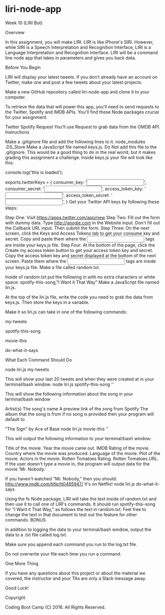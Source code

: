 # liri-node-app

Week 10 (LIRI Bot)

Overview

In this assignment, you will make LIRI. LIRI is like iPhone's SIRI. However, while SIRI is a Speech Interpretation and Recognition Interface, LIRI is a Language Interpretation and Recognition Interface. LIRI will be a command line node app that takes in parameters and gives you back data.

Before You Begin

LIRI will display your latest tweets. If you don't already have an account on Twitter, make one and post a few tweets about your latest projects.

Make a new GitHub repository called liri-node-app and clone it to your computer.

To retrieve the data that will power this app, you'll need to send requests to the Twitter, Spotify and IMDB APIs. You'll find these Node packages crucial for your assignment.

Twitter
Spotify
Request
You'll use Request to grab data from the OMDB API.
Instructions

Make a .gitignore file and add the following lines to it.
node_modules
.DS_Store
Make a JavaScript file named keys.js. Do Not add this file to the .gitignore. This would be a good thing to do in the real world, but it makes grading this assignment a challenge.
Inside keys.js your file will look like this:

console.log('this is loaded');

exports.twitterKeys = {
  consumer_key: '<input here>',
  consumer_secret: '<input here>',
  access_token_key: '<input here>',
  access_token_secret: '<input here>',
}
Get your Twitter API keys by following these steps:

Step One: Visit https://apps.twitter.com/app/new
Step Two: Fill out the form with dummy data. Type http://google.com in the Website input. Don't fill out the Callback URL input. Then submit the form.
Step Three: On the next screen, click the Keys and Access Tokens tab to get your consume key and secret.
Copy and paste them where the <input here> tags are inside your keys.js file.
Step Four: At the bottom of the page, click the Create my access token button to get your access token key and secret.
Copy the access token key and secret displayed at the bottom of the next screen. Paste them where the <input here> tags are inside your keys.js file.
Make a file called random.txt.

Inside of random.txt put the following in with no extra characters or white space:
spotify-this-song,"I Want it That Way"
Make a JavaScript file named liri.js.

At the top of the liri.js file, write the code you need to grab the data from keys.js. Then store the keys in a variable.

Make it so liri.js can take in one of the following commands:

my-tweets

spotify-this-song

movie-this

do-what-it-says

What Each Command Should Do

node liri.js my-tweets

This will show your last 20 tweets and when they were created at in your terminal/bash window.
node liri.js spotify-this-song '<song name here>'

This will show the following information about the song in your terminal/bash window

Artist(s)
The song's name
A preview link of the song from Spotify
The album that the song is from
if no song is provided then your program will default to

"The Sign" by Ace of Base
node liri.js movie-this '<movie name here>'

This will output the following information to your terminal/bash window:

Title of the movie.
Year the movie came out.
IMDB Rating of the movie.
Country where the movie was produced.
Language of the movie.
Plot of the movie.
Actors in the movie.
Rotten Tomatoes Rating.
Rotten Tomatoes URL.
If the user doesn't type a movie in, the program will output data for the movie 'Mr. Nobody.'

If you haven't watched "Mr. Nobody," then you should: http://www.imdb.com/title/tt0485947/
It's on Netflix!
node liri.js do-what-it-says

Using the fs Node package, LIRI will take the text inside of random.txt and then use it to call one of LIRI's commands.
It should run spotify-this-song for "I Want it That Way," as follows the text in random.txt.
Feel free to change the text in that document to test out the feature for other commands.
BONUS

In addition to logging the data to your terminal/bash window, output the data to a .txt file called log.txt.

Make sure you append each command you run to the log.txt file.

Do not overwrite your file each time you run a command.

One More Thing

If you have any questions about this project or about the material we covered, the instructor and your TAs are only a Slack message away.

Good Luck!

Copyright

Coding Boot Camp (C) 2016. All Rights Reserved.

